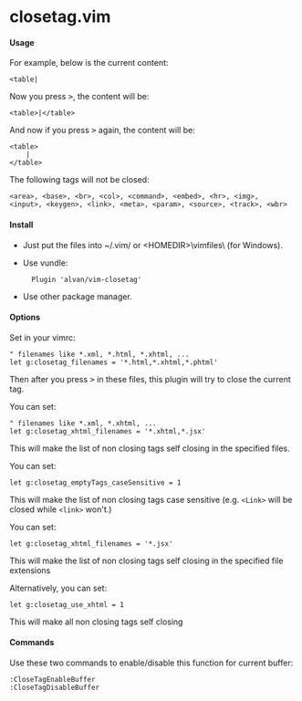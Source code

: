 closetag.vim
============

#### Usage

For example, below is the current content:

    <table|

Now you press <kbd>&gt;</kbd>, the content will be:

    <table>|</table>

And now if you press <kbd>&gt;</kbd> again, the content will be:

    <table>
        |
    </table>

The following tags will not be closed:

    <area>, <base>, <br>, <col>, <command>, <embed>, <hr>, <img>, 
    <input>, <keygen>, <link>, <meta>, <param>, <source>, <track>, <wbr>

#### Install

* Just put the files into ~/.vim/ or &lt;HOMEDIR&gt;\vimfiles\ (for Windows).

* Use vundle:

        Plugin 'alvan/vim-closetag'

* Use other package manager.

#### Options

Set in your vimrc:

    " filenames like *.xml, *.html, *.xhtml, ...
    let g:closetag_filenames = '*.html,*.xhtml,*.phtml'

Then after you press <kbd>&gt;</kbd> in these files, this plugin will try to close the current tag.

You can set:

    " filenames like *.xml, *.xhtml, ...
    let g:closetag_xhtml_filenames = '*.xhtml,*.jsx'

This will make the list of non closing tags self closing in the specified files.

You can set:

    let g:closetag_emptyTags_caseSensitive = 1

This will make the list of non closing tags case sensitive (e.g. `<Link>` will be closed while `<link>` won't.)

You can set:

    let g:closetag_xhtml_filenames = '*.jsx'

This will make the list of non closing tags self closing in the specified file
extensions

Alternatively, you can set:

    let g:closetag_use_xhtml = 1

This will make all non closing tags self closing

#### Commands

Use these two commands to enable/disable this function for current buffer:

    :CloseTagEnableBuffer
    :CloseTagDisableBuffer


